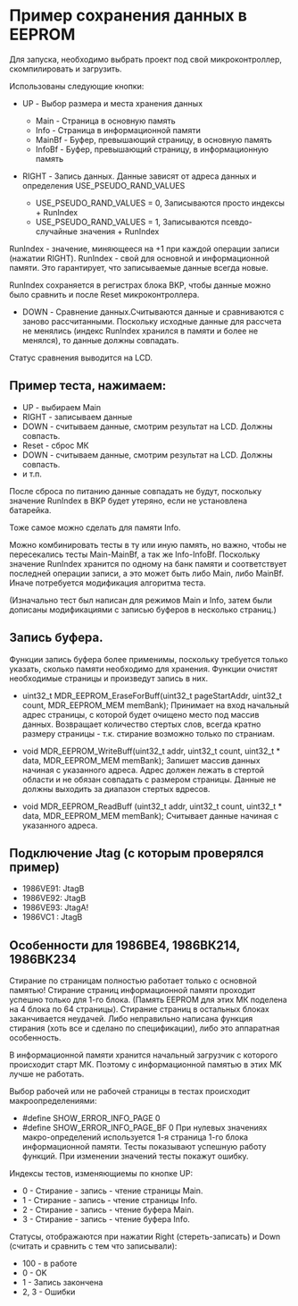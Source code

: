 ﻿# Пример сохранения данных в EEPROM

Для запуска, необходимо выбрать проект под свой микроконтроллер, скомпилировать и загрузить.

Использованы следующие кнопки:
  - UP - Выбор размера и места хранения данных
    - Main - Страница в основную память
    - Info - Страница в информационной памяти
    - MainBf - Буфер, превышающий страницу, в основную память
    - InfoBf - Буфер, превышающий страницу, в информационную память

  - RIGHT - Запись данных. Данные зависят от адреса данных и определения USE_PSEUDO_RAND_VALUES
    - USE_PSEUDO_RAND_VALUES = 0,  Записываются просто индексы + RunIndex
    - USE_PSEUDO_RAND_VALUES = 1,  Записываются псевдо-случайные значения + RunIndex
  
RunIndex - значение, миняющееся на +1 при каждой операции записи (нажатии RIGHT). RunIndex - свой для основной и информационной памяти. Это гарантирует, что записываемые данные всегда новые.

RunIndex сохраняется в регистрах блока BKP, чтобы данные можно было сравнить и после Reset микроконтроллера.

  - DOWN - Сравнение данных.Считываются данные и сравниваются с заново рассчитанными. Поскольку исходные данные для рассчета не менялись (индекс RunIndex хранился в памяти и более не менялся), то данные должны совпадать.

Статус сравнения выводится на LCD.

## Пример теста, нажимаем:

  - UP - выбираем Main
  - RIGHT - записываем данные
  - DOWN - считываем данные, смотрим результат на LCD. Должны совпасть.
  - Reset - сброс МК
  - DOWN - считываем данные, смотрим результат на LCD. Должны совпасть.
  - и т.п.

После сброса по питанию данные совпадать не будут, поскольку значение RunIndex в BKP будет утеряно, если не установлена батарейка.

Тоже самое можно сделать для памяти Info.

Можно комбинировать тесты в ту или иную память, но важно, чтобы не пересекались тесты Main-MainBf, а так же Info-InfoBf. Поскольку значение RunIndex хранится по одному на банк памяти и соответствует последней операции записи, а это может быть либо Main, либо MainBf. Иначе потребуется модификация алгоритма теста.

(Изначально тест был написан для режимов Main и Info, затем были дописаны модификациями с записью буферов в несколько страниц.)

## Запись буфера.
Функции запись буфера более применимы, поскольку требуется только указать, сколько памяти необходимо для хранения. Функции очистят необходимые страницы и произведут запись в них.

  - uint32_t MDR_EEPROM_EraseForBuff(uint32_t pageStartAddr, uint32_t count, MDR_EEPROM_MEM memBank);
Принимает на вход начальный адрес страницы, с которой будет очищено место под массив данных.
Возвращает количество стертых слов, всегда кратно размеру страницы - т.к. стирание возможно только по страниам.

  - void MDR_EEPROM_WriteBuff(uint32_t addr, uint32_t count, uint32_t * data, MDR_EEPROM_MEM memBank);
Запишет массив данных начиная с указанного адреса. Адрес должен лежать в стертой области и не обязан совпадать с размером страницы. Данные не должны выходить за диапазон стертых вдресов.

  - void MDR_EEPROM_ReadBuff (uint32_t addr, uint32_t count, uint32_t * data, MDR_EEPROM_MEM memBank);
Считывает данные начиная с указанного адреса.


## Подключение Jtag (с которым проверялся пример)
  - 1986VE91: JtagB
  - 1986VE92: JtagB
  - 1986VE93:   JtagA!
  - 1986VC1 : JtagB

## Особенности для 1986ВЕ4, 1986ВК214, 1986ВК234
Стирание по страницам полностью работает только с основной памятью! Стирание страниц информационной памяти проходит успешно только для 1-го блока. (Память EEPROM для этих МК поделена на 4 блока по 64 страницы). Стирание страниц в остальных блоках заканчивается неудачей. Либо неправильно написана функция стирания (хоть все и сделано по спецификации), либо это аппаратная особенность. 

В информационной памяти хранится начальный загрузчик с которого происходит старт МК. Поэтому с информационной памятью в этих МК лучше не работать.

Выбор рабочей или не рабочей страницы в тестах происходит макроопределениями:
  * #define SHOW_ERROR_INFO_PAGE    0
  * #define SHOW_ERROR_INFO_PAGE_BF 0
При нулевых значениях макро-определений используется 1-я страница 1-го блока информационной памяти. Тесты показывают успешную работу функций.
При изменении значений тесты покажут ошибку.

Индексы тестов, изменяющиемы по кнопке UP:
  * 0 - Стирание - запись - чтение страницы Main.
  * 1 - Стирание - запись - чтение страницы Info.
  * 2 - Стирание - запись - чтение буфера Main.
  * 3 - Стирание - запись - чтение буфера Info.

Статусы, отображаются при нажатии Right (стереть-записать) и Down (считать и сравнить с тем что записывали):
  * 100 - в работе
  * 0 - OK
  * 1 - Запись закончена
  * 2, 3 - Ошибки
  